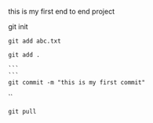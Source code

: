 this is my first end to end project

git init
``````
git add abc.txt

git add .

```
```
git commit -m "this is my first commit"
``````
``
``````
git pull